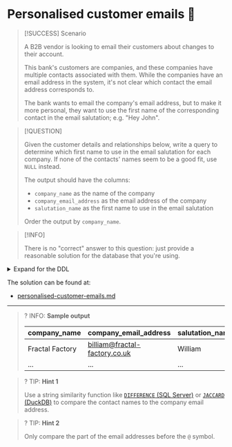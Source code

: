 # Personalised customer emails 📨

> [!SUCCESS] Scenario
>
> A B2B vendor is looking to email their customers about changes to their account.
>
> This bank's customers are companies, and these companies have multiple contacts associated with them. While the companies have an email address in the system, it's not clear which contact the email address corresponds to.
>
> The bank wants to email the company's email address, but to make it more personal, they want to use the first name of the corresponding contact in the email salutation; e.g. "Hey John".

> [!QUESTION]
>
> Given the customer details and relationships below, write a query to determine which first name to use in the email salutation for each company. If none of the contacts' names seem to be a good fit, use `NULL` instead.
>
> The output should have the columns:
>
> - `company_name` as the name of the company
> - `company_email_address` as the email address of the company
> - `salutation_name` as the first name to use in the email salutation
>
> Order the output by `company_name`.

> [!INFO]
>
> There is no "correct" answer to this question: just provide a reasonable solution for the database that you're using.

<details>
<summary>Expand for the DDL</summary>
--8<-- "docs/challenging-sql-problems/problems/bronze/personalised-customer-emails.sql"
</details>

The solution can be found at:

- [personalised-customer-emails.md](../../solutions/bronze/personalised-customer-emails.md)

---

<!-- prettier-ignore -->
>? INFO: **Sample output**
>
> | company_name    | company_email_address         | salutation_name |
> |:----------------|:------------------------------|:----------------|
> | Fractal Factory | billiam@fractal-factory.co.uk | William         |
> | ...             | ...                           | ...             |

<!-- prettier-ignore -->
>? TIP: **Hint 1**
>
> Use a string similarity function like [`DIFFERENCE` (SQL Server)](https://learn.microsoft.com/en-us/sql/t-sql/functions/difference-transact-sql) or [`JACCARD` (DuckDB)](https://duckdb.org/docs/sql/functions/char.html#jaccards1-s2) to compare the contact names to the company email address.

<!-- prettier-ignore -->
>? TIP: **Hint 2**
>
> Only compare the part of the email addresses before the `@` symbol.
